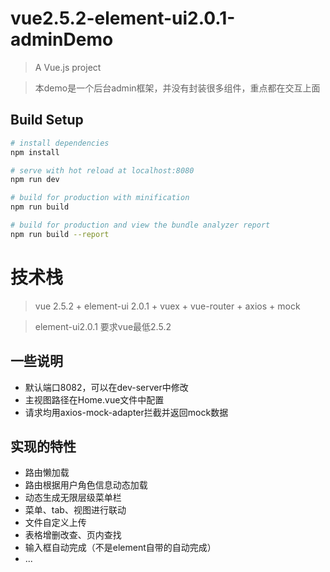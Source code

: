 # vue2.5.2-element-ui2.0.1-adminDemo 

> A Vue.js project   

> 本demo是一个后台admin框架，并没有封装很多组件，重点都在交互上面  

## Build Setup 

``` bash   
# install dependencies  
npm install  

# serve with hot reload at localhost:8080  
npm run dev  

# build for production with minification  
npm run build  

# build for production and view the bundle analyzer report  
npm run build --report  
```

# 技术栈  
> vue 2.5.2 + element-ui 2.0.1 + vuex + vue-router + axios + mock  

> element-ui2.0.1 要求vue最低2.5.2  

## 一些说明  
* 默认端口8082，可以在dev-server中修改  
* 主视图路径在Home.vue文件中配置  
* 请求均用axios-mock-adapter拦截并返回mock数据  

## 实现的特性  
* 路由懒加载  
* 路由根据用户角色信息动态加载  
* 动态生成无限层级菜单栏  
* 菜单、tab、视图进行联动  
* 文件自定义上传  
* 表格增删改查、页内查找  
* 输入框自动完成（不是element自带的自动完成）  
* ...  

